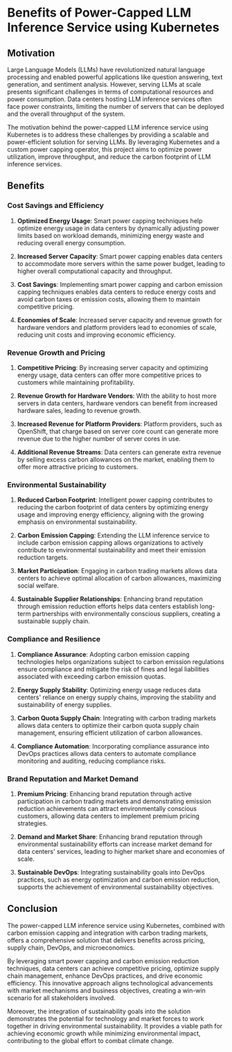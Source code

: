 # Benefits of Power-Capped LLM Inference Service using Kubernetes

## Motivation

Large Language Models (LLMs) have revolutionized natural language processing and enabled powerful applications like
question answering, text generation, and sentiment analysis. However, serving LLMs at scale presents significant
challenges in terms of computational resources and power consumption. Data centers hosting LLM inference services often
face power constraints, limiting the number of servers that can be deployed and the overall throughput of the system.

The motivation behind the power-capped LLM inference service using Kubernetes is to address these challenges by
providing a scalable and power-efficient solution for serving LLMs. By leveraging Kubernetes and a custom power capping
operator, this project aims to optimize power utilization, improve throughput, and reduce the carbon footprint of LLM
inference services.

## Benefits

### Cost Savings and Efficiency
1. **Optimized Energy Usage**: Smart power capping techniques help optimize energy usage in data centers by dynamically adjusting power limits based on workload demands, minimizing energy waste and reducing overall energy consumption.

2. **Increased Server Capacity**: Smart power capping enables data centers to accommodate more servers within the same power budget, leading to higher overall computational capacity and throughput.

3. **Cost Savings**: Implementing smart power capping and carbon emission capping techniques enables data centers to reduce energy costs and avoid carbon taxes or emission costs, allowing them to maintain competitive pricing.

4. **Economies of Scale**: Increased server capacity and revenue growth for hardware vendors and platform providers lead to economies of scale, reducing unit costs and improving economic efficiency.

### Revenue Growth and Pricing
1. **Competitive Pricing**: By increasing server capacity and optimizing energy usage, data centers can offer more competitive prices to customers while maintaining profitability.

2. **Revenue Growth for Hardware Vendors**: With the ability to host more servers in data centers, hardware vendors can benefit from increased hardware sales, leading to revenue growth.

3. **Increased Revenue for Platform Providers**: Platform providers, such as OpenShift, that charge based on server core count can generate more revenue due to the higher number of server cores in use.

4. **Additional Revenue Streams**: Data centers can generate extra revenue by selling excess carbon allowances on the market, enabling them to offer more attractive pricing to customers.

### Environmental Sustainability
1. **Reduced Carbon Footprint**: Intelligent power capping contributes to reducing the carbon footprint of data centers by optimizing energy usage and improving energy efficiency, aligning with the growing emphasis on environmental sustainability.

2. **Carbon Emission Capping**: Extending the LLM inference service to include carbon emission capping allows organizations to actively contribute to environmental sustainability and meet their emission reduction targets.

3. **Market Participation**: Engaging in carbon trading markets allows data centers to achieve optimal allocation of carbon allowances, maximizing social welfare.

4. **Sustainable Supplier Relationships**: Enhancing brand reputation through emission reduction efforts helps data centers establish long-term partnerships with environmentally conscious suppliers, creating a sustainable supply chain.

### Compliance and Resilience
1. **Compliance Assurance**: Adopting carbon emission capping technologies helps organizations subject to carbon emission regulations ensure compliance and mitigate the risk of fines and legal liabilities associated with exceeding carbon emission quotas.

2. **Energy Supply Stability**: Optimizing energy usage reduces data centers' reliance on energy supply chains, improving the stability and sustainability of energy supplies.

3. **Carbon Quota Supply Chain**: Integrating with carbon trading markets allows data centers to optimize their carbon quota supply chain management, ensuring efficient utilization of carbon allowances.

4. **Compliance Automation**: Incorporating compliance assurance into DevOps practices allows data centers to automate compliance monitoring and auditing, reducing compliance risks.

### Brand Reputation and Market Demand
1. **Premium Pricing**: Enhancing brand reputation through active participation in carbon trading markets and demonstrating emission reduction achievements can attract environmentally conscious customers, allowing data centers to implement premium pricing strategies.

2. **Demand and Market Share**: Enhancing brand reputation through environmental sustainability efforts can increase market demand for data centers' services, leading to higher market share and economies of scale.

3. **Sustainable DevOps**: Integrating sustainability goals into DevOps practices, such as energy optimization and carbon emission reduction, supports the achievement of environmental sustainability objectives.

## Conclusion
The power-capped LLM inference service using Kubernetes, combined with carbon emission capping and integration with carbon trading markets, offers a comprehensive solution that delivers benefits across pricing, supply chain, DevOps, and microeconomics.

By leveraging smart power capping and carbon emission reduction techniques, data centers can achieve competitive pricing, optimize supply chain management, enhance DevOps practices, and drive economic efficiency. This innovative approach aligns technological advancements with market mechanisms and business objectives, creating a win-win scenario for all stakeholders involved.

Moreover, the integration of sustainability goals into the solution demonstrates the potential for technology and market forces to work together in driving environmental sustainability. It provides a viable path for achieving economic growth while minimizing environmental impact, contributing to the global effort to combat climate change.